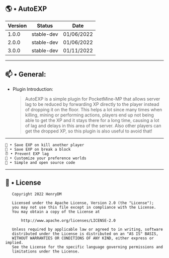 ## 🌎 • AutoEXP

| Version | Status | Date | 
| --- | --- | --- |
| 1.0.0 | stable-dev | 01/06/2022 |
| 2.0.0 | stable-dev | 01/06/2022 |
| 3.0.0 | stable-dev | 01/11/2022 |

---

## 📫 • General:

 - Plugin Introduction: 

   > AutoEXP is a simple plugin for PocketMine-MP that allows server lag to be reduced by forwarding XP directly to the player instead of dropping it on the floor. This helps a lot since many times when killing, mining or performing actions, players end up not being able to get the XP and it stays there for a long time, causing a lot of lag and delays in this area of ​​the server. Also other players can get the dropped XP, so this plugin is also useful to avoid that!

---
 
```
🎀 • Save EXP on kill another player
🚀 • Save EXP on break a block
⏰ • Prevent EXP lag
🎨 • Customize your preference worlds
🔔 • Simple and open source code
```     
    
---

## 📜 • License

```
   Copyright 2022 HenryDM

   Licensed under the Apache License, Version 2.0 (the "License");
   you may not use this file except in compliance with the License.
   You may obtain a copy of the License at

       http://www.apache.org/licenses/LICENSE-2.0

   Unless required by applicable law or agreed to in writing, software
   distributed under the License is distributed on an "AS IS" BASIS,
   WITHOUT WARRANTIES OR CONDITIONS OF ANY KIND, either express or implied.
   See the License for the specific language governing permissions and
   limitations under the License.

```